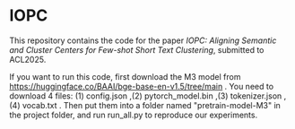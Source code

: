 # IOPC
This repository contains the code for the paper _IOPC: Aligning Semantic and Cluster Centers for Few-shot Short Text Clustering_, submitted to ACL2025.

If you want to run this code, first download the M3 model from https://huggingface.co/BAAI/bge-base-en-v1.5/tree/main . You need to download 4 files: (1) config.json ,(2) pytorch_model.bin
 ,(3) tokenizer.json ,(4) vocab.txt . Then put them into a folder named "pretrain-model-M3" in the project folder, and run run_all.py to reproduce our experiments.
